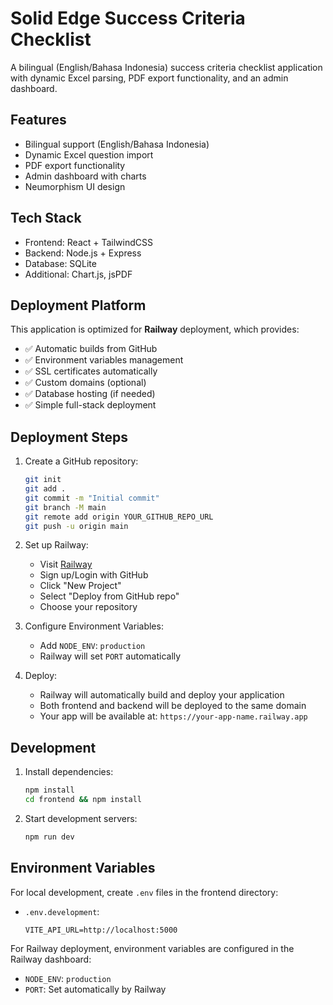 # Solid Edge Success Criteria Checklist

A bilingual (English/Bahasa Indonesia) success criteria checklist application with dynamic Excel parsing, PDF export functionality, and an admin dashboard.

## Features

- Bilingual support (English/Bahasa Indonesia)
- Dynamic Excel question import
- PDF export functionality
- Admin dashboard with charts
- Neumorphism UI design

## Tech Stack

- Frontend: React + TailwindCSS
- Backend: Node.js + Express
- Database: SQLite
- Additional: Chart.js, jsPDF

## Deployment Platform

This application is optimized for **Railway** deployment, which provides:
- ✅ Automatic builds from GitHub
- ✅ Environment variables management
- ✅ SSL certificates automatically
- ✅ Custom domains (optional)
- ✅ Database hosting (if needed)
- ✅ Simple full-stack deployment

## Deployment Steps

1. Create a GitHub repository:
   ```bash
   git init
   git add .
   git commit -m "Initial commit"
   git branch -M main
   git remote add origin YOUR_GITHUB_REPO_URL
   git push -u origin main
   ```

2. Set up Railway:
   - Visit [Railway](https://railway.app)
   - Sign up/Login with GitHub
   - Click "New Project"
   - Select "Deploy from GitHub repo"
   - Choose your repository

3. Configure Environment Variables:
   - Add `NODE_ENV`: `production`
   - Railway will set `PORT` automatically

4. Deploy:
   - Railway will automatically build and deploy your application
   - Both frontend and backend will be deployed to the same domain
   - Your app will be available at: `https://your-app-name.railway.app`

## Development

1. Install dependencies:
   ```bash
   npm install
   cd frontend && npm install
   ```

2. Start development servers:
   ```bash
   npm run dev
   ```

## Environment Variables

For local development, create `.env` files in the frontend directory:

- `.env.development`:
  ```
  VITE_API_URL=http://localhost:5000
  ```

For Railway deployment, environment variables are configured in the Railway dashboard:
- `NODE_ENV`: `production`
- `PORT`: Set automatically by Railway